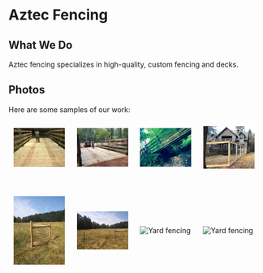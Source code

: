 <html>
    <head>
<!--include head.txt -->
        <title>
            Aztec Fencing
        </title>
    </head>

 <body>
<!--include logo.txt -->
<!--include menu.txt -->

# Aztec Fencing


## What We Do

Aztec fencing specializes in high-quality, custom fencing and decks.

## Photos

Here are some samples of our work:


<div class="container">
    <img src="images/IMG_0231.jpg" alt="A lovely bridge" width="20%"
    style="vertical-align:middle;margin:10px 10px">
    <img src="images/IMG_0233.jpg" alt="A lovely bridge" width="20%"
    style="vertical-align:middle;margin:10px 10px">
    <img src="images/IMG_0238.jpg" alt="A lovely bridge" width="20%"
    style="vertical-align:middle;margin:10px 10px">
    <img src="images/IMG_7363.jpg" alt="A backyard enclosure" width="20%"
    style="vertical-align:middle;margin:10px 10px">
</div>
    <br>
    <br>
<div class="container">
    <img src="images/PastureFencing1.jpg" alt="Pasture fencing" width="20%"
    style="vertical-align:middle;margin:10px 10px">
    <img src="images/PastureFencing2.jpg" alt="Pasture fencing" width="20%"
    style="vertical-align:middle;margin:10px 10px">
    <img src="images/YardFence1.jpg" alt="Yard fencing" width="20%"
    style="vertical-align:middle;margin:10px 10px">
    <img src="images/YardFence2.jpg" alt="Yard fencing" width="20%"
    style="vertical-align:middle;margin:10px 10px">
</div>

</body>
</html>
